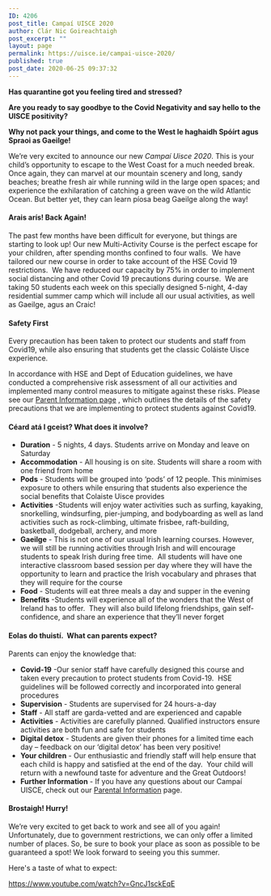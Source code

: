 ```yaml
---
ID: 4206
post_title: Campaí UISCE 2020
author: Clár Nic Goireachtaigh
post_excerpt: ""
layout: page
permalink: https://uisce.ie/campai-uisce-2020/
published: true
post_date: 2020-06-25 09:37:32
---
```

<strong>Has quarantine got you feeling tired and stressed?</strong>

<strong>Are you ready to say goodbye to the Covid Negativity and say hello to the UISCE positivity?</strong>

<strong>Why not pack your things, and come to the West le haghaidh Spóírt agus Spraoi as Gaeilge!</strong>

We’re very excited to announce our new <em>Campaí Uisce 2020</em>. This is your child’s opportunity to escape to the West Coast for a much needed break. Once again, they can marvel at our mountain scenery and long, sandy beaches; breathe fresh air while running wild in the large open spaces; and experience the exhilaration of catching a green wave on the wild Atlantic Ocean. But better yet, they can learn píosa beag Gaeilge along the way!
<h4>Arais arís! Back Again!</h4>
The past few months have been difficult for everyone, but things are starting to look up! Our new Multi-Activity Course is the perfect escape for your children, after spending months confined to four walls.  We have tailored our new course in order to take account of the HSE Covid 19 restrictions.  We have reduced our capacity by 75% in order to implement social distancing and other Covid 19 precautions during course.  We are taking 50 students each week on this specially designed 5-night, 4-day residential summer camp which will include all our usual activities, as well as Gaeilge, agus an Craic!
<h4>Safety First</h4>
Every precaution has been taken to protect our students and staff from Covid19, while also ensuring that students get the classic Coláiste Uisce experience.

In accordance with HSE and Dept of Education guidelines, we have conducted a comprehensive risk assessment of all our activities and implemented many control measures to mitigate against these risks. Please see our <a href="http://uisce.ie/campai-uisce-parent-information/">Parent Information page</a> , which outlines the details of the safety precautions that we are implementing to protect students against Covid19.
<h4>Céard atá I gceist? What does it involve?</h4>
<ul>
 	<li><strong>Duration</strong> - 5 nights, 4 days. Students arrive on Monday and leave on Saturday</li>
 	<li><strong>Accommodation</strong> - All housing is on site. Students will share a room with one friend from home</li>
 	<li><strong>Pods</strong> - Students will be grouped into ‘pods’ of 12 people. This minimises exposure to others while ensuring that students also experience the social benefits that Colaiste Uisce provides</li>
 	<li><strong>Activities</strong> -Students will enjoy water activities such as surfing, kayaking, snorkelling, windsurfing, pier-jumping, and bodyboarding as well as land activities such as rock-climbing, ultimate frisbee, raft-building, basketball, dodgeball, archery, and more</li>
 	<li><strong>Gaeilge</strong> - This is not one of our usual Irish learning courses. However, we will still be running activities through Irish and will encourage students to speak Irish during free time.  All students will have one interactive classroom based session per day where they will have the opportunity to learn and practice the Irish vocabulary and phrases that they will require for the course</li>
 	<li><strong>Food</strong> - Students will eat three meals a day and supper in the evening</li>
 	<li><strong>Benefits</strong> -Students will experience all of the wonders that the West of Ireland has to offer.  They will also build lifelong friendships, gain self-confidence, and share an experience that they’ll never forget</li>
</ul>
<h4>Eolas do thuistí.  What can parents expect?</h4>
Parents can enjoy the knowledge that:
<ul>
 	<li><strong>Covid-19</strong> -Our senior staff have carefully designed this course and taken every precaution to protect students from Covid-19.  HSE guidelines will be followed correctly and incorporated into general procedures</li>
 	<li><strong>Supervision</strong> - Students are supervised for 24 hours-a-day</li>
 	<li><strong>Staff</strong> - All staff are garda-vetted and are experienced and capable</li>
 	<li><strong>Activities</strong> - Activities are carefully planned. Qualified instructors ensure activities are both fun and safe for students</li>
 	<li><strong>Digital detox</strong> - Students are given their phones for a limited time each day – feedback on our ‘digital detox’ has been very positive!</li>
 	<li><strong>Your children</strong> - Our enthusiastic and friendly staff will help ensure that each child is happy and satisfied at the end of the day.  Your child will return with a newfound taste for adventure and the Great Outdoors!</li>
 	<li><strong>Further Information</strong> - If you have any questions about our Campaí UISCE, check out our <a href="http://uisce.ie/campai-uisce-parent-information/">Parental Information</a> page.</li>
</ul>
<h4>Brostaigh! Hurry!</h4>
We’re very excited to get back to work and see all of you again! Unfortunately, due to government restrictions, we can only offer a limited number of places. So, be sure to book your place as soon as possible to be guaranteed a spot! We look forward to seeing you this summer.

Here's a taste of what to expect:

https://www.youtube.com/watch?v=GncJ1sckEqE